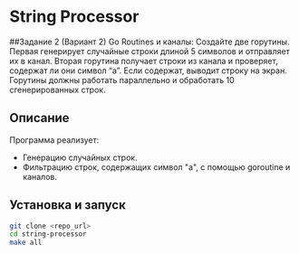 # String Processor

##Задание 2 (Вариант 2)
 Go Routines и каналы: Создайте две горутины. Первая генерирует
случайные строки длиной 5 символов и отправляет их в канал. Вторая
горутина получает строки из канала и проверяет, содержат ли они символ “a”.
Если содержат, выводит строку на экран. Горутины должны работать
параллельно и обработать 10 сгенерированных строк.

## Описание
Программа реализует:
- Генерацию случайных строк.
- Фильтрацию строк, содержащих символ "a", с помощью goroutine и каналов.

## Установка и запуск
```sh
git clone <repo_url>
cd string-processor
make all
